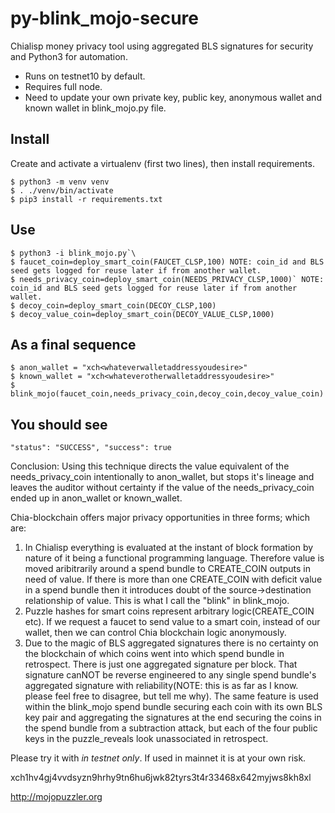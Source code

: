 # py-blink_mojo-secure
Chialisp money privacy tool using aggregated BLS signatures for security and Python3 for automation.

* Runs on testnet10 by default.
* Requires full node.
* Need to update your own private key, public key, anonymous wallet and known wallet in blink_mojo.py file.


Install
-------

Create and activate a virtualenv (first two lines), then install requirements.

```
$ python3 -m venv venv
$ . ./venv/bin/activate
$ pip3 install -r requirements.txt
```

Use
-------
```
$ python3 -i blink_mojo.py`\
$ faucet_coin=deploy_smart_coin(FAUCET_CLSP,100) NOTE: coin_id and BLS seed gets logged for reuse later if from another wallet.
$ needs_privacy_coin=deploy_smart_coin(NEEDS_PRIVACY_CLSP,1000)` NOTE: coin_id and BLS seed gets logged for reuse later if from another wallet.
$ decoy_coin=deploy_smart_coin(DECOY_CLSP,100)
$ decoy_value_coin=deploy_smart_coin(DECOY_VALUE_CLSP,1000)
```

As a final sequence
------
```
$ anon_wallet = "xch<whateverwalletaddressyoudesire>"
$ known_wallet = "xch<whateverotherwalletaddressyoudesire>"
$ blink_mojo(faucet_coin,needs_privacy_coin,decoy_coin,decoy_value_coin)
```   
   
You should see
--------

`"status": "SUCCESS",
 "success": true`
 
Conclusion: Using this technique directs the value equivalent of the needs_privacy_coin intentionally to anon_wallet, but stops it's lineage and leaves the auditor without certainty if the value of the needs_privacy_coin ended up in anon_wallet or known_wallet. 

Chia-blockchain offers major privacy opportunities in three forms; which are:
1) In Chialisp everything is evaluated at the instant of block formation by nature of it being a functional programming language. Therefore value is moved aribitrarily around a spend bundle to CREATE_COIN outputs in need of value. If there is more than one CREATE_COIN with deficit value in a spend bundle then it introduces doubt of the source->destination relationship of value. This is what I call the "blink" in blink_mojo.
2) Puzzle hashes for smart coins represent arbitrary logic(CREATE_COIN etc). If we request a faucet to send value to a smart coin, instead of our wallet, then we can control Chia blockchain logic anonymously.
4) Due to the magic of BLS aggregated signatures there is no certainty on the blockchain of which coins went into which spend bundle in retrospect. There is just one aggregated signature per block. That signature canNOT be reverse engineered to any single spend bundle's aggregated signature with reliability(NOTE: this is as far as I know. please feel free to disagree, but tell me why). The same feature is used within the blink_mojo spend bundle securing each coin with its own BLS key pair and aggregating the signatures at the end securing the coins in the spend bundle from a subtraction attack, but each of the four public keys in the puzzle_reveals look unassociated in retrospect.  

Please try it with _in testnet only_. If used in mainnet it is at your own risk.

xch1hv4gj4vvdsyzn9hrhy9tn6hu6jwk82tyrs3t4r33468x642myjws8kh8xl

http://mojopuzzler.org
